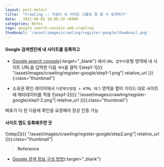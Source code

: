```yaml
---
layout: post-detail
title:  "Crawling :: 구글이 내 사이트 크롤링 잘 할 수 있게하기"
date:   2021-06-05 18:06:39 +0900
categories: Notes
tags: google search-console web-crawling
thumbnail: '/asset/images/crawling/register-google/thumbnail.png'
---
```


<div markdown="1" class="stepper text">
<h4 markdown="1" data-step="1" class="title">
    Google 검색엔진에 내 사이트를 등록하고
</h4>

* [Google search console](https://search.google.com/search-console/welcome?utm_source=about-page){:target="_blank"}
에서 `URL 접두어`유형 영역에 내 사이트 URL을 입력한 다음 `계속`을 클릭 
![step1-1]({{ "/asset/images/crawling/register-google/step1-1.png"| relative_url }}){:class="thumbnail"}

* 소유권 확인 레이어에서 `다른확인방법 > HTML 태그` 영역을 열어 가이드 대로 사이트에 메타데이터를 적용
![step1-2]({{ "/asset/images/crawling/register-google/step1-2.png"| relative_url }}){:class="thumbnail"}
<p class="info ml-3">배포가 다 된 다음에 확인을 요청해야 정상 인증 가능</p>

</div>

<div markdown="1" class="stepper text mb-4">
<h4 markdown="1" data-step="2" class="title">
    사이트 맵도 등록해주면 끗
</h4>

![step2]({{ "/asset/images/crawling/register-google/step2.png"| relative_url }}){:class="thumbnail"}
</div>



> **Reference**
* [Google 검색 정보 구성 방법](https://www.google.com/intl/ko/search/howsearchworks/crawling-indexing/){:target="_blank"}
